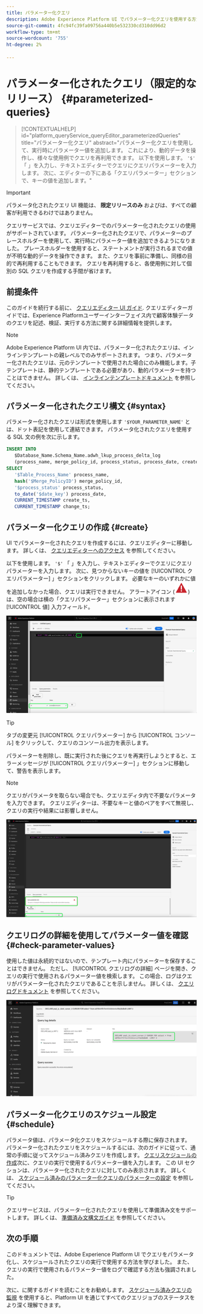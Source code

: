 ```yaml
---
title: パラメーター化クエリ
description: Adobe Experience Platform UI でパラメーター化クエリを使用する方法について説明します。
source-git-commit: 4fc94fc39fa09756a440b5e532330cd310dd96d2
workflow-type: tm+mt
source-wordcount: '755'
ht-degree: 2%

---
```


# パラメーター化されたクエリ（限定的なリリース） {#parameterized-queries}

>[!CONTEXTUALHELP]
>id="platform_queryService_queryEditor_parameterizedQueries"
>title="パラメーター化クエリ"
>abstract="パラメーター化クエリを使用して、実行時にパラメーター値を追加します。 これにより、動的データを操作し、様々な使用例でクエリを再利用できます。 以下を使用します。 `'$'` 「 」を入力し、テキストエディターでクエリにクエリパラメーターを入力します。 次に、エディターの下にある「クエリパラメーター」セクションで、キーの値を追加します。"

>[!IMPORTANT]
>
>パラメータ化されたクエリ UI 機能は、 **限定リリースのみ** およびは、すべての顧客が利用できるわけではありません。

クエリサービスでは、クエリエディターでのパラメーター化されたクエリの使用がサポートされています。 パラメーター化されたクエリで、パラメーターのプレースホルダーを使用して、実行時にパラメーター値を追加できるようになりました。 プレースホルダーを使用すると、ステートメントが実行されるまでの値が不明な動的データを操作できます。 また、クエリを事前に準備し、同様の目的で再利用することもできます。 クエリを再利用すると、各使用例に対して個別の SQL クエリを作成する手間が省けます。

## 前提条件

このガイドを続行する前に、 [クエリエディター UI ガイド](./user-guide.md). クエリエディターガイドでは、Experience Platformユーザーインターフェイス内で顧客体験データのクエリを記述、検証、実行する方法に関する詳細情報を提供します。

>[!NOTE]
>
>Adobe Experience Platform UI 内では、パラメーター化されたクエリは、インラインテンプレートの親レベルでのみサポートされます。 つまり、パラメーター化されたクエリは、元のテンプレートで使用された場合にのみ機能します。子テンプレートは、静的テンプレートである必要があり、動的パラメーターを持つことはできません。 詳しくは、 [インラインテンプレートドキュメント](../essential-concepts/inline-templates.md) を参照してください。

## パラメーター化されたクエリ構文 {#syntax}

パラメーター化されたクエリは形式を使用します `'$YOUR_PARAMETER_NAME'` とは、ドット表記を使用して連結できます。 パラメータ化されたクエリを使用する SQL 文の例を次に示します。

```sql
INSERT INTO
   $Database_Name.Schema_Name.adwh_lkup_process_delta_log
   (process_name, merge_policy_id, process_status, process_date, create_ts, change_ts)
SELECT
   '$Table_Process_Name' process_name,
   hash('$Merge_PolicyID') merge_policy_id,
   '$process_status' process_status,
   to_date('$date_key') process_date,
   CURRENT_TIMESTAMP create_ts,
   CURRENT_TIMESTAMP change_ts;
```

## パラメーター化クエリの作成 {#create}

UI でパラメーター化されたクエリを作成するには、クエリエディターに移動します。 詳しくは、 [クエリエディターへのアクセス](./user-guide.md#accessing-query-editor) を参照してください。

以下を使用します。 `'$'` 「 」を入力し、テキストエディターでクエリにクエリパラメーターを入力します。 次に、見つからないキーの値を [!UICONTROL クエリパラメーター] 」セクションをクリックします。 必要なキーのいずれかに値を追加しなかった場合、クエリは実行できません。 アラートアイコン (![アラートアイコン。](../images/ui/parameterized-queries/alert-icon.png)) は、空の場合は横の「クエリパラメーター」セクションに表示されます [!UICONTROL 値] 入力フィールド。

![パラメーター化されたクエリと「クエリパラメーター」セクションがハイライト表示されたクエリエディター。](../images/ui/parameterized-queries/parameterized-query.png)

>[!TIP]
>
>タブの変更元 [!UICONTROL クエリパラメーター] から [!UICONTROL コンソール] をクリックして、クエリのコンソール出力を表示します。

パラメーターを削除し、既に実行された後にクエリを再実行しようとすると、エラーメッセージが [!UICONTROL クエリパラメーター] 」セクションに移動して、警告を表示します。

>[!NOTE]
>
>クエリがパラメータを取らない場合でも、クエリエディタ内で不要なパラメータを入力できます。 クエリエディターは、不要なキーと値のペアをすべて無視し、クエリの実行や結果には影響しません。

![値が空のフィールドとクエリーパラメーターのエラーが強調表示されたクエリーエディター。](../images/ui/parameterized-queries/query-parameter-error.png)

## クエリログの詳細を使用してパラメーター値を確認 {#check-parameter-values}

使用した値は永続的ではないので、テンプレート内にパラメーターを保存することはできません。 ただし、 [!UICONTROL クエリログの詳細] ページを開き、クエリの実行で使用されるパラメーター値を検索します。 この場合、ログはクエリがパラメーター化されたクエリであることを示しません。 詳しくは、 [クエリログドキュメント](./query-logs.md) を参照してください。

![クエリログビューでは、詳細セクションでパラメータ化されたクエリの SQL が強調表示されます。](../images/ui/parameterized-queries/parameterized-query-logs.png)

<!-- improve screenshot above ^ I am waiting for a scheduled run to complete -->

## パラメーター化クエリのスケジュール設定 {#schedule}

パラメータ値は、パラメータ化クエリをスケジュールする際に保存されます。 パラメーター化されたクエリをスケジュールするには、次のガイドに従って、通常の手順に従ってスケジュール済みクエリを作成します。 [クエリスケジュールの作成](./query-schedules.md#create-schedule)次に、クエリの実行で使用するパラメーター値を入力します。 この UI セクションは、パラメーター化されたクエリに対してのみ表示されます。 詳しくは、 [スケジュール済みのパラメーター化クエリのパラメーターの設定](./query-schedules.md#set-parameters) を参照してください。

>[!TIP]
>
>クエリサービスは、パラメーター化されたクエリを使用して準備済み文をサポートします。 詳しくは、 [準備済み文構文ガイド](../sql/prepared-statements.md) を参照してください。

## 次の手順

このドキュメントでは、Adobe Experience Platform UI でクエリをパラメータ化し、スケジュールされたクエリの実行で使用する方法を学びました。 また、クエリの実行で使用されるパラメーター値をログで確認する方法も強調されました。

次に、に関するガイドを読むことをお勧めします。 [スケジュール済みクエリの監視](./monitor-queries.md) を使用すると、Platform UI を通じてすべてのクエリジョブのステータスをより深く理解できます。

